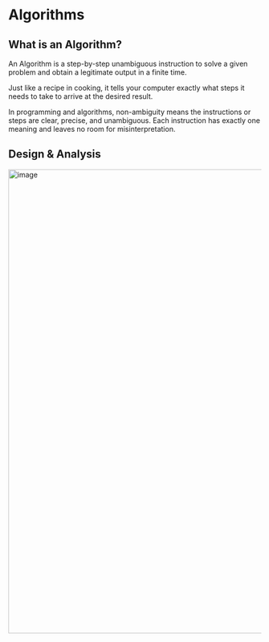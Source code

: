 # Algorithms


## What is an Algorithm?

An Algorithm is a step-by-step unambiguous instruction to solve a given problem and obtain a legitimate output in a finite time.

Just like a recipe in cooking, it tells your computer exactly what steps it needs to take to arrive at the desired result.

In programming and algorithms, non-ambiguity means the instructions or steps are clear, precise, and unambiguous. Each instruction has exactly one meaning and leaves no room for misinterpretation.

## Design & Analysis

<img width="924" alt="image" src="https://github.com/RaghavTheGreat1/algorithms/assets/28825619/81c0c3d9-0e5c-4355-90d1-fce300e16576">

